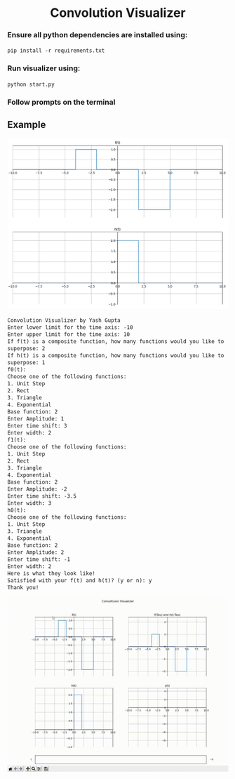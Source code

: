 <h1 align="center"> Convolution Visualizer </h1>

### Ensure all python dependencies are installed using: ### 
`pip install -r requirements.txt` 
### Run visualizer using: ###
`python start.py` 
### Follow prompts on the terminal ###

## Example ##
![Sample convolution of f(t) and h(t)](https://github.com/YashGupta5961/Convolution-Visualizer/blob/main/exampleInput.png)

```
Convolution Visualizer by Yash Gupta
Enter lower limit for the time axis: -10
Enter upper limit for the time axis: 10
If f(t) is a composite function, how many functions would you like to superpose: 2
If h(t) is a composite function, how many functions would you like to superpose: 1
f0(t):
Choose one of the following functions:
1. Unit Step
2. Rect
3. Triangle
4. Exponential
Base function: 2
Enter Amplitude: 1
Enter time shift: 3
Enter width: 2
f1(t):
Choose one of the following functions:
1. Unit Step
2. Rect
3. Triangle
4. Exponential
Base function: 2
Enter Amplitude: -2
Enter time shift: -3.5
Enter width: 3
h0(t):
Choose one of the following functions:
1. Unit Step
3. Triangle
4. Exponential
Base function: 2
Enter Amplitude: 2
Enter time shift: -1
Enter width: 2
Here is what they look like!
Satisfied with your f(t) and h(t)? (y or n): y
Thank you!
```

![Sample convolution of f(t) and h(t)](https://github.com/YashGupta5961/Convolution-Visualizer/blob/main/exampleVis.gif)
